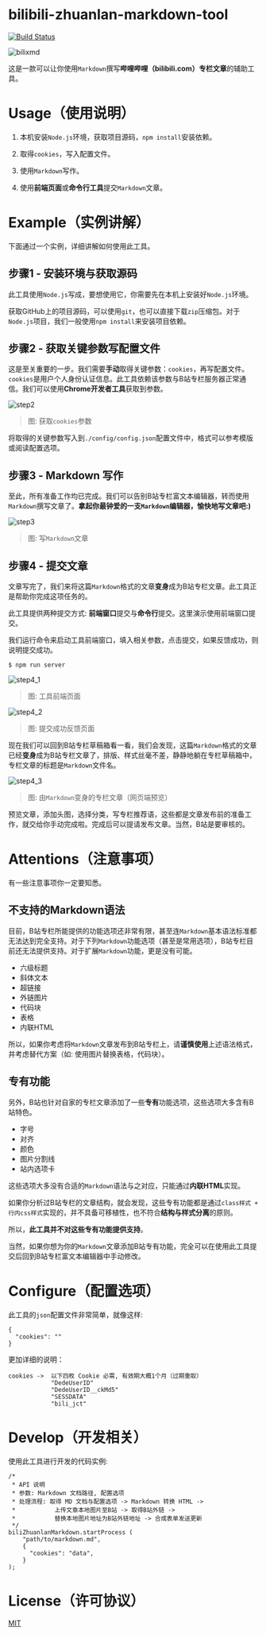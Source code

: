 # bilibili-zhuanlan-markdown-tool

[![Build Status](https://travis-ci.org/zihengCat/bilibili-zhuanlan-markdown-tool.svg?branch=master)](https://travis-ci.org/zihengCat/bilibili-zhuanlan-markdown-tool)

![bilixmd][bilixmd]

这是一款可以让你使用`Markdown`撰写**哔哩哔哩（bilibili.com）专栏文章**的辅助工具。

# Usage（使用说明）

1. 本机安装`Node.js`环境，获取项目源码，`npm install`安装依赖。

2. 取得`cookies`，写入配置文件。

3. 使用`Markdown`写作。

4. 使用**前端页面**或**命令行工具**提交`Markdown`文章。

# Example（实例讲解）

下面通过一个实例，详细讲解如何使用此工具。

## 步骤1 - 安装环境与获取源码

此工具使用`Node.js`写成，要想使用它，你需要先在本机上安装好`Node.js`环境。

获取GitHub上的项目源码，可以使用`git`，也可以直接下载`zip`压缩包。对于`Node.js`项目，我们一般使用`npm install`来安装项目依赖。

## 步骤2 - 获取关键参数写配置文件

这是至关重要的一步。我们需要**手动**取得关键参数：`cookies`，再写配置文件。`cookies`是用户个人身份认证信息。此工具依赖该参数与B站专栏服务器正常通信。我们可以使用**Chrome开发者工具**获取到参数。

![step2][step2]

> 图: 获取`cookies`参数

将取得的关键参数写入到`./config/config.json`配置文件中，格式可以参考模版或阅读配置选项。

## 步骤3 - Markdown 写作

至此，所有准备工作均已完成。我们可以告别B站专栏富文本编辑器，转而使用`Markdown`撰写文章了。**拿起你最钟爱的一支`Markdown`编辑器，愉快地写文章吧:)**

![step3][step3]

> 图: 写`Markdown`文章

## 步骤4 - 提交文章

文章写完了，我们来将这篇`Markdown`格式的文章**变身**成为B站专栏文章。此工具正是帮助你完成这项任务的。

此工具提供两种提交方式: **前端窗口**提交与**命令行**提交。这里演示使用前端窗口提交。

我们运行命令来启动工具前端窗口，填入相关参数，点击提交，如果反馈成功，则说明提交成功。

```
$ npm run server
```

![step4_1][step4_1]

> 图: 工具前端页面

![step4_2][step4_2]

> 图: 提交成功反馈页面

现在我们可以回到B站专栏草稿箱看一看，我们会发现，这篇`Markdown`格式的文章已经**变身**成为B站专栏文章了，排版、样式丝毫不差，静静地躺在专栏草稿箱中，专栏文章的标题是`Markdown`文件名。

![step4_3][step4_3]

> 图: 由`Markdown`变身的专栏文章（网页端预览）

预览文章，添加头图，选择分类，写专栏推荐语，这些都是文章发布前的准备工作，就交给你手动完成啦。完成后可以提请发布文章。当然，B站是要审核的。

# Attentions（注意事项）

有一些注意事项你一定要知悉。

## 不支持的Markdown语法

目前，B站专栏所能提供的功能选项还非常有限，甚至连`Markdown`基本语法标准都无法达到完全支持。对于下列`Markdown`功能选项（甚至是常用选项），B站专栏目前还无法提供支持。对于扩展`Markdown`功能，更是没有可能。

- 六级标题
- 斜体文本
- 超链接
- 外链图片
- 代码块
- 表格
- 内联HTML

所以，如果你考虑将`Markdown`文章发布到B站专栏上，请**谨慎使用**上述语法格式，并考虑替代方案（如: 使用图片替换表格，代码块）。

## 专有功能

另外，B站也针对自家的专栏文章添加了一些**专有**功能选项，这些选项大多含有B站特色。

- 字号
- 对齐
- 颜色
- 图片分割线
- 站内选项卡

这些选项大多没有合适的`Markdown`语法与之对应，只能通过**内联HTML**实现。

如果你分析过B站专栏的文章结构，就会发现，这些专有功能都是通过`class样式 + 行内css样式`实现的，并不具备可移植性，也不符合**结构与样式分离**的原则。

所以，**此工具并不对这些专有功能提供支持**。

当然，如果你想为你的`Markdown`文章添加B站专有功能，完全可以在使用此工具提交后回到B站专栏富文本编辑器中手动修改。

# Configure（配置选项）

此工具的`json`配置文件非常简单，就像这样:

```
{
  "cookies": ""
}
```

更加详细的说明：

```
cookies ->  以下四枚 Cookie 必需, 有效期大概1个月（过期重取）
            "DedeUserID"
            "DedeUserID__ckMd5"
            "SESSDATA"
            "bili_jct"
```

# Develop（开发相关）

使用此工具进行开发的代码实例:

```
/*
 * API 说明
 * 参数: Markdown 文档路径, 配置选项
 * 处理流程: 取得 MD 文档与配置选项 -> Markdown 转换 HTML ->
 *           上传文章本地图片至B站 -> 取得B站外链 ->
 *           替换本地图片地址为B站外链地址 -> 合成表单发送更新
 */
biliZhuanlanMarkdown.startProcess (
    "path/to/markdown.md",
    {
      "cookies": "data",
    }
);
```

# License（许可协议）

[MIT](./LICENSE)

[bilixmd]: ./docs/bilixmd.png
[step2]:   ./docs/step2.png
[step3]:   ./docs/step3.png
[step4_1]: ./docs/step4_1.png
[step4_2]: ./docs/step4_2.png
[step4_3]: ./docs/step4_3.png

